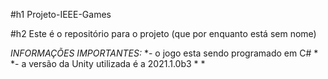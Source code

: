 #h1 Projeto-IEEE-Games

#h2 Este é o repositório para o projeto (que por enquanto está sem nome)


*INFORMAÇÕES IMPORTANTES:* 
*- o jogo esta sendo programado em C# *
*- a versão da Unity utilizada é a 2021.1.0b3 *
*
